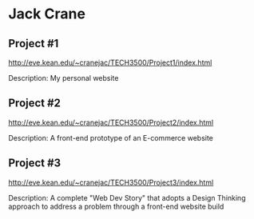 # Jack Crane
## Project #1
http://eve.kean.edu/~cranejac/TECH3500/Project1/index.html

Description: My personal website

## Project #2
http://eve.kean.edu/~cranejac/TECH3500/Project2/index.html

Description: A front-end prototype of an E-commerce website

## Project #3
http://eve.kean.edu/~cranejac/TECH3500/Project3/index.html

Description: A complete "Web Dev Story" that adopts a Design Thinking approach to address a problem through a front-end website build
